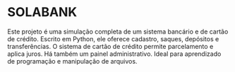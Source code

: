 # SOLABANK
Este projeto é uma simulação completa de um sistema bancário e de cartão de crédito. Escrito em Python, ele oferece cadastro, saques, depósitos e transferências. O sistema de cartão de crédito permite parcelamento e aplica juros. Há também um painel administrativo. Ideal para aprendizado de programação e manipulação de arquivos.
